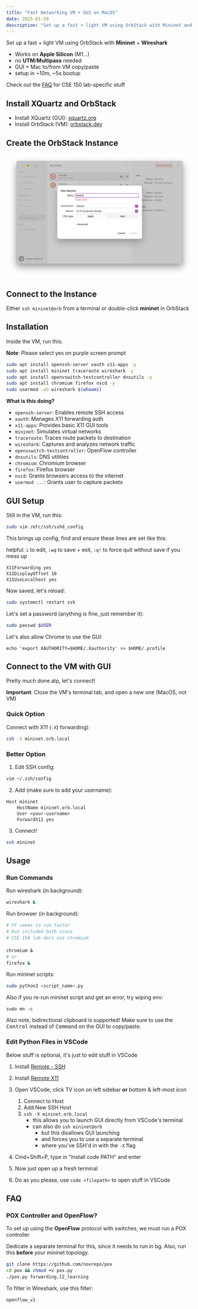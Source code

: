 ```yaml
---
title: "Fast Networking VM + GUI on MacOS"
date: 2025-01-20
description: "Set up a fast + light VM using OrbStack with Mininet and Wireshark"
---
```


Set up a fast + light VM using OrbStack with **Mininet** + **Wireshark**

- Works on **Apple Silicon** (M1...)
- no **UTM**/**Multipass** needed
- GUI + Mac to/from VM copy/paste
- setup in ~10m, ~5s bootup

Check out the [FAQ](#faq) for CSE 150 lab-specific stuff

## Install XQuartz and OrbStack

- Install XQuartz (GUI): [xquartz.org](https://www.xquartz.org/)
- Install OrbStack (VM): [orbstack.dev](https://orbstack.dev)

## Create the OrbStack Instance

![orbstack](orbstack.png)

## Connect to the Instance

Either `ssh mininet@orb` from a terminal or double-click **mininet** in OrbStack

## Installation

Inside the VM, run this:

**Note**: Please select yes on purple screen prompt

```bash
sudo apt install openssh-server xauth x11-apps -y
sudo apt install mininet traceroute wireshark -y
sudo apt install openvswitch-testcontroller dnsutils -y
sudo apt install chromium firefox nscd -y
sudo usermod -aG wireshark $(whoami)
```

**What is this doing?**

- `openssh-server`: Enables remote SSH access
- `xauth`: Manages X11 forwarding auth
- `x11-apps`: Provides basic X11 GUI tools
- `mininet`: Simulates virtual networks
- `traceroute`: Traces route packets to destination
- `wireshark`: Captures and analyzes network traffic
- `openvswitch-testcontroller`: OpenFlow controller
- `dnsutils`: DNS utilities
- `chromium`: Chromium browser
- `firefox`: Firefox browser
- `nscd`: Grants browsers access to the internet
- `usermod ...`: Grants user to capture packets

## GUI Setup

Still in the VM, run this:

```bash
sudo vim /etc/ssh/sshd_config
```

This brings up config, find and ensure these lines are set like this:

helpful: `i` to edit, `:wq` to save + exit, `:q!` to force quit without save if you mess up

```plaintext
X11Forwarding yes
X11DisplayOffset 10
X11UseLocalhost yes
```

Now saved, let's reload:

```bash
sudo systemctl restart ssh
```

Let's set a password (anything is fine, just remember it):

```bash
sudo passwd $USER
```

Let's also allow Chrome to use the GUI:

```
echo 'export XAUTHORITY=$HOME/.Xauthority' >> $HOME/.profile
```

## Connect to the VM with GUI

Pretty much done atp, let's connect!

**Important**: Close the VM's terminal tab, and open a new one (MacOS, not VM)

### **Quick Option**

Connect with X11 (`-X`) forwarding):

```bash
ssh -X mininet.orb.local
```

### **Better Option**

1. Edit SSH config:

```bash
vim ~/.ssh/config
```

2. Add (make sure to add your username):

```
Host mininet
    HostName mininet.orb.local
    User <your-username>
    ForwardX11 yes
```

3. Connect!

```bash
ssh mininet
```

## Usage

### **Run Commands**

Run wireshark (in background):

```bash
wireshark &
```

Run browser (in background):

```bash
# FF seems to run faster
# but included both since
# CSE 150 lab docs use chromium

chromium &
# or
firefox &
```

Run mininet scripts:

```bash
sudo python3 <script_name>.py
```

Also if you re-run mininet script and get an error, try wiping env:

```
sudo mn -c
```

Also note, bidirectional clipboard is supported! Make sure to use the <kbd>Control</kbd> instead of <kbd>Command</kbd> on the GUI to copy/paste.

### **Edit Python Files in VSCode**

Below stuff is optional, it's just to edit stuff in VSCode

1. Install [Remote - SSH](https://marketplace.visualstudio.com/items?itemName=ms-vscode-remote.remote-ssh)
2. Install [Remote X11](https://marketplace.visualstudio.com/items?itemName=ms-vscode-remote.remote-x11)
3. Open VSCode, click TV icon on left sidebar **or** bottom & left-most icon

   1. Connect to Host
   2. Add New SSH Host
   3. `ssh -X mininet.orb.local`
      - this allows you to launch GUI directly from VSCode's terminal
      - can also do `ssh mininet@orb`
        - but this disallows GUI launching
        - and forces you to use a separate terminal
        - where you've SSH'd in with the `-X` flag

4. Cmd+Shift+P, type in "Install code PATH" and enter
5. Now just open up a fresh terminal
6. Do as you please, use `code <filepath>` to open stuff in VSCode

## FAQ

### POX Controller and OpenFlow?

To set up using the **OpenFlow** protocol with switches, we must run a POX controller

Dedicate a separate terminal for this, since it needs to run in bg. Also, run this **before** your mininet topology.

```bash
git clone https://github.com/noxrepo/pox
cd pox && chmod +x pox.py
./pox.py forwarding.l2_learning
```

To filter in Wireshark, use this filter:

```
openflow_v1
```
